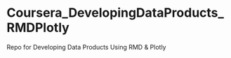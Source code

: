 # Coursera_DevelopingDataProducts_RMDPlotly
Repo for Developing Data Products Using RMD &amp; Plotly
